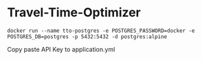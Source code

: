 # Travel-Time-Optimizer

```docker
docker run --name tto-postgres -e POSTGRES_PASSWORD=docker -e POSTGRES_DB=postgres -p 5432:5432 -d postgres:alpine
```

Copy paste API Key to application.yml
